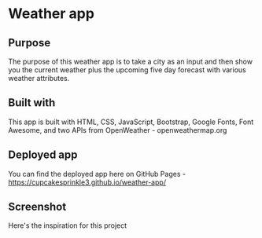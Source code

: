 # Weather app

## Purpose
The purpose of this weather app is to take a city as an input and then show you the current weather plus the upcoming five day forecast with various weather attributes.

## Built with
This app is built with HTML, CSS, JavaScript, Bootstrap, Google Fonts, Font Awesome, and two APIs from OpenWeather - openweathermap.org

## Deployed app
You can find the deployed app here on GitHub Pages - https://cupcakesprinkle3.github.io/weather-app/

## Screenshot
Here's the inspiration for this project 
